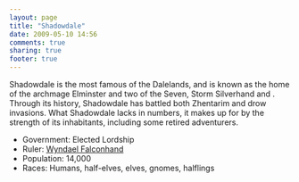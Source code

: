 ```yaml
---
layout: page
title: "Shadowdale"
date: 2009-05-10 14:56
comments: true
sharing: true
footer: true
---
```

Shadowdale is the most famous of the Dalelands, and is known as the home of the archmage Elminster and two of the Seven, Storm Silverhand and . Through its history, Shadowdale has battled both Zhentarim and drow invasions. What Shadowdale lacks in numbers, it makes up for by the strength of its inhabitants, including some retired adventurers.

* Government: Elected Lordship
* Ruler: [Wyndael Falconhand](/campaigns/toee/people/wyndael_falconhand.html)
* Population: 14,000
* Races: Humans, half-elves, elves, gnomes, halflings